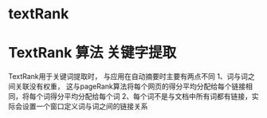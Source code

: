 # textRank

TextRank 算法 关键字提取
========================

TextRank用于关键词提取时， 与应用在自动摘要时主要有两点不同
	1、词与词之间关联没有权重， 这与pageRank算法将每个网页的得分平均分配给每个链接相同，将每个词得分平均分配给每个词
	2、每个词不是与文档中所有词都有链接，实际会设置一个窗口定义词与词之间的链接关系
